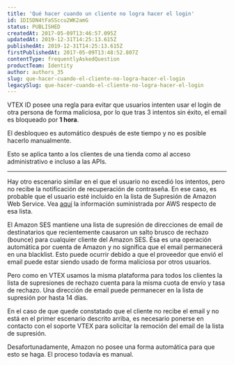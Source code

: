 ```yaml
---
title: 'Qué hacer cuando un cliente no logra hacer el login'
id: 1DISDN4tFaSSccu2WK2amG
status: PUBLISHED
createdAt: 2017-05-09T13:46:57.095Z
updatedAt: 2019-12-31T14:25:13.615Z
publishedAt: 2019-12-31T14:25:13.615Z
firstPublishedAt: 2017-05-09T13:48:52.807Z
contentType: frequentlyAskedQuestion
productTeam: Identity
author: authors_35
slug: que-hacer-cuando-el-cliente-no-logra-hacer-el-login
legacySlug: que-hacer-cuando-el-cliente-no-logra-hacer-el-login
---
```


VTEX ID posee una regla para evitar que usuarios intenten usar el login de otra persona de forma maliciosa, por lo que tras 3 intentos sin éxito, el email es bloqueado por __1 hora__.

El desbloqueo es automático después de este tiempo y no es posible hacerlo manualmente.

Esto se aplica tanto a los clientes de una tienda como al acceso administrativo e incluso a las APIs.

---

Hay otro escenario similar en el que el usuario no excedió los intentos, pero no recibe la notificación de recuperación de contraseña. En ese caso, es probable que el usuario esté incluido en la lista de Supresión de Amazon Web Service. Vea [aquí](http://docs.aws.amazon.com/ses/latest/DeveloperGuide/remove-from-suppression-list.html) la información suministrada por AWS respecto de esa lista.

El Amazon SES mantiene una lista de supresión de direcciones de email de destinatarios que recientemente causaron un salto brusco de rechazo (bounce) para cualquier cliente del Amazon SES. Ésa es una operación automática por cuenta de Amazon y no significa que el email permanecerá en una blacklist. Esto puede ocurrir debido a que el proveedor que envió el email puede estar siendo usado de forma maliciosa por otros usuarios.

Pero como en VTEX usamos la misma plataforma para todos los clientes la lista de supresiones de rechazo cuenta para la misma cuota de envío y tasa de rechazo. Una dirección de email puede permanecer en la lista de supresión por hasta 14 días.

En el caso de que quede constatado que el cliente no recibe el email y no está en el primer escenario descrito arriba, es necesario ponerse en contacto con el soporte VTEX para solicitar la remoción del email de la lista de supresión.

Desafortunadamente, Amazon no posee una forma automática para que esto se haga. El proceso todavía es manual.
